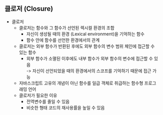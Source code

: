 ## 클로저 (Closure)
- 클로저
  - 클로저는 함수와 그 함수가 선언된 렉시컬 환경의 조합
    - 자신이 생성될 때의 환경 (Lexical environment)을 기억하는 함수
    - 함수 안에 함수를 선언한 환경에서의 관계
  - 클로저는 외부 함수가 반환된 후에도 외부 함수의 변수 범위 체인에 접근할 수 있는 함수
      - 외부 함수가 소멸된 이후에도 내부 함수가 외부 함수의 변수에 접근할 수 있음 <br>
      -> 자신이 선언되었을 때의 환경에서의 스코프를 기억하기 때문에 접근 가능
  - 자바스크립트 고유의 개념이 아닌 함수를 일급 객체로 취급하는 함수형 프로그래밍 언어
  - 클로저가 필요한 이유
      - 전역변수를 줄일 수 있음
      - 비슷한 형태 코드의 재사용률을 높일 수 있음
